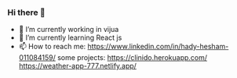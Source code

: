 ### Hi there 👋
- 🔭 I’m currently working in vijua
- 🌱 I’m currently learning React js
- 📫 How to reach me: https://www.linkedin.com/in/hady-hesham-011084159/
some projects:
https://clinido.herokuapp.com/
https://weather-app-777.netlify.app/
<!--
**Hady-7/Hady-7** is a ✨ _special_ ✨ repository because its `README.md` (this file) appears on your GitHub profile.

Here are some ideas to get you started:

- 🔭 I’m currently working on ...
- 🌱 I’m currently learning ...
- 👯 I’m looking to collaborate on ...
- 🤔 I’m looking for help with ...
- 💬 Ask me about ...
- 📫 How to reach me: ...
- 😄 Pronouns: ...
- ⚡ Fun fact: ...
-->
